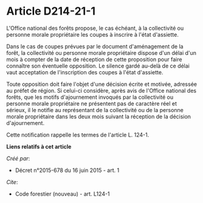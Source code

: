 # Article D214-21-1

L'Office national des forêts propose, le cas échéant, à la collectivité ou personne morale propriétaire les coupes à inscrire
à l'état d'assiette.

Dans le cas de coupes prévues par le document d'aménagement de la forêt, la collectivité ou personne morale propriétaire
dispose d'un délai d'un mois à compter de la date de réception de cette proposition pour faire connaître son éventuelle
opposition. Le silence gardé au-delà de ce délai vaut acceptation de l'inscription des coupes à l'état d'assiette.

Toute opposition doit faire l'objet d'une décision écrite et motivée, adressée au préfet de région. Si celui-ci considère,
après avis de l'Office national des forêts, que les motifs d'ajournement invoqués par la collectivité ou personne morale
propriétaire ne présentent pas de caractère réel et sérieux, il le notifie au représentant de la collectivité ou de la
personne morale propriétaire dans les deux mois suivant la réception de la décision d'ajournement.

Cette notification rappelle les termes de l'article L. 124-1.

**Liens relatifs à cet article**

_Créé par_:

  - Décret n°2015-678 du 16 juin 2015 - art. 1

_Cite_:

  - Code forestier (nouveau) - art. L124-1
